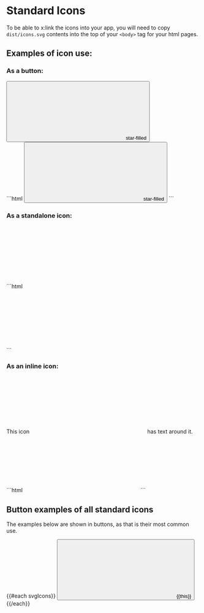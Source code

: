 # Standard Icons

To be able to x:link the icons into your app, you will need to copy `dist/icons.svg` contents into the top of your `<body>` tag for your html pages.

## Examples of icon use:

### As a button:
<div class="example">
  <button type="button" class="btn btn-link" title="star-filled icon">
    <svg class="icon" focusable="false" aria-hidden="true" role="presentation">
      <use xlink:href="#star-filled"></use>
    </svg>
    <span>star-filled</span>
  </button>
</div>
```html
<button type="button" class="btn btn-link" title="star-filled icon">
  <svg class="icon" focusable="false" aria-hidden="true" role="presentation">
    <use xlink:href="#star-filled"></use>
  </svg>
  <span>star-filled</span>
</button>
```

### As a standalone icon:
<div class="example">
  <div title="star-filled icon">
    <svg class="icon" focusable="false" aria-hidden="true" role="presentation">
      <use xlink:href="#star-filled"></use>
    </svg>
  </div>
</div>
```html
<div title="star-filled icon">
  <svg class="icon" focusable="false" aria-hidden="true" role="presentation">
    <use xlink:href="#star-filled"></use>
  </svg>
</div>
```

### As an inline icon:
<div class="example">
  This icon
  <span title="star-filled icon">
    <svg class="icon" focusable="false" aria-hidden="true" role="presentation">
      <use xlink:href="#star-filled"></use>
    </svg>
  </span>
  has text around it.
</div>
```html
<span title="star-filled icon">
  <svg class="icon" focusable="false" aria-hidden="true" role="presentation">
    <use xlink:href="#star-filled"></use>
  </svg>
</span>
```


## Button examples of all standard icons

The examples below are shown in buttons, as that is their most common use.

{{#each svgIcons}}
  <button type="button" class="btn btn-link" title="{{this}}">
    <svg class="icon" focusable="false" aria-hidden="true" role="presentation">
      <use xlink:href="#{{this}}"></use>
    </svg>
    <span>{{this}}</span>
  </button>
{{/each}}
